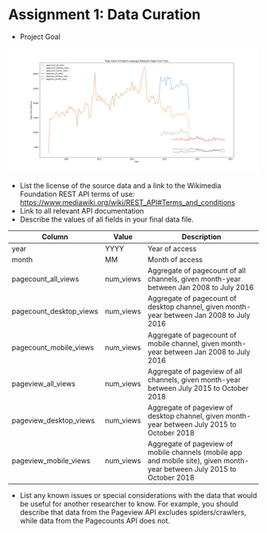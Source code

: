 # Assignment 1: Data Curation

* Project Goal

![](ts_plot.png)

* List the license of the source data and a link to the Wikimedia Foundation REST API terms of use: https://www.mediawiki.org/wiki/REST_API#Terms_and_conditions
* Link to all relevant API documentation
* Describe the values of all fields in your final data file.

| Column                  | Value     | Description                                                                                                               |
|-------------------------|-----------|---------------------------------------------------------------------------------------------------------------------------|
| year                    | YYYY      | Year of access                                                                                                            |
| month                   | MM        | Month of access                                                                                                           |
| pagecount_all_views     | num_views | Aggregate of pagecount of all channels, given month-year between Jan 2008 to July 2016                                    |
| pagecount_desktop_views | num_views | Aggregate of pagecount of desktop channel, given month-year between Jan 2008 to July 2016                                 |
| pagecount_mobile_views  | num_views | Aggregate of pagecount of mobile channel, given month-year between Jan 2008 to July 2016                                  |
| pageview_all_views      | num_views | Aggregate of pageview of all channels, given month-year between July 2015 to October 2018                                 |
| pageview_desktop_views  | num_views | Aggregate of pageview of desktop channel, given month-year between July 2015 to October 2018                              |
| pageview_mobile_views   | num_views | Aggregate of pageview of mobile channels (mobile app and mobile site), given month-year between July 2015 to October 2018 |

* List any known issues or special considerations with the data that would be useful for another researcher to know. For example, you should describe that data from the Pageview API excludes spiders/crawlers, while data from the Pagecounts API does not.